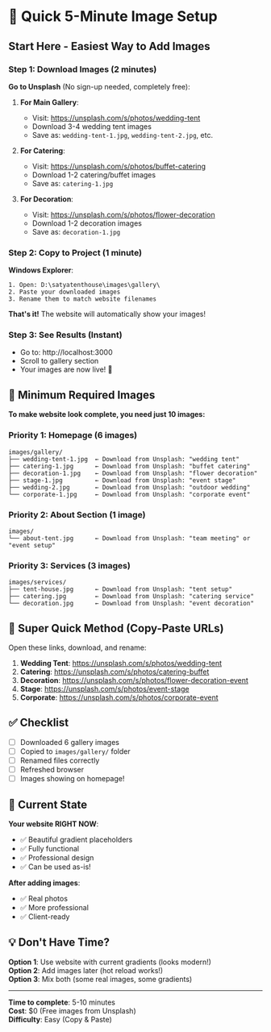 # 🚀 Quick 5-Minute Image Setup

## Start Here - Easiest Way to Add Images

### Step 1: Download Images (2 minutes)

**Go to Unsplash** (No sign-up needed, completely free):

1. **For Main Gallery**:
   - Visit: https://unsplash.com/s/photos/wedding-tent
   - Download 3-4 wedding tent images
   - Save as: `wedding-tent-1.jpg`, `wedding-tent-2.jpg`, etc.

2. **For Catering**:
   - Visit: https://unsplash.com/s/photos/buffet-catering
   - Download 1-2 catering/buffet images
   - Save as: `catering-1.jpg`

3. **For Decoration**:
   - Visit: https://unsplash.com/s/photos/flower-decoration
   - Download 1-2 decoration images
   - Save as: `decoration-1.jpg`

### Step 2: Copy to Project (1 minute)

**Windows Explorer**:
```
1. Open: D:\satyatenthouse\images\gallery\
2. Paste your downloaded images
3. Rename them to match website filenames
```

**That's it!** The website will automatically show your images!

### Step 3: See Results (Instant)

- Go to: http://localhost:3000
- Scroll to gallery section
- Your images are now live! 🎉

## 📁 Minimum Required Images

**To make website look complete, you need just 10 images:**

### Priority 1: Homepage (6 images)
```
images/gallery/
├── wedding-tent-1.jpg  ← Download from Unsplash: "wedding tent"
├── catering-1.jpg      ← Download from Unsplash: "buffet catering"
├── decoration-1.jpg    ← Download from Unsplash: "flower decoration"
├── stage-1.jpg         ← Download from Unsplash: "event stage"
├── wedding-2.jpg       ← Download from Unsplash: "outdoor wedding"
└── corporate-1.jpg     ← Download from Unsplash: "corporate event"
```

### Priority 2: About Section (1 image)
```
images/
└── about-tent.jpg      ← Download from Unsplash: "team meeting" or "event setup"
```

### Priority 3: Services (3 images)
```
images/services/
├── tent-house.jpg      ← Download from Unsplash: "tent setup"
├── catering.jpg        ← Download from Unsplash: "catering service"
└── decoration.jpg      ← Download from Unsplash: "event decoration"
```

## 🎯 Super Quick Method (Copy-Paste URLs)

Open these links, download, and rename:

1. **Wedding Tent**: https://unsplash.com/s/photos/wedding-tent
2. **Catering**: https://unsplash.com/s/photos/catering-buffet
3. **Decoration**: https://unsplash.com/s/photos/flower-decoration-event
4. **Stage**: https://unsplash.com/s/photos/event-stage
5. **Corporate**: https://unsplash.com/s/photos/corporate-event

## ✅ Checklist

- [ ] Downloaded 6 gallery images
- [ ] Copied to `images/gallery/` folder
- [ ] Renamed files correctly
- [ ] Refreshed browser
- [ ] Images showing on homepage!

## 🎨 Current State

**Your website RIGHT NOW**:
- ✅ Beautiful gradient placeholders
- ✅ Fully functional
- ✅ Professional design
- ✅ Can be used as-is!

**After adding images**:
- ✅ Real photos
- ✅ More professional
- ✅ Client-ready

## 💡 Don't Have Time?

**Option 1**: Use website with current gradients (looks modern!)  
**Option 2**: Add images later (hot reload works!)  
**Option 3**: Mix both (some real images, some gradients)

---

**Time to complete**: 5-10 minutes  
**Cost**: $0 (Free images from Unsplash)  
**Difficulty**: Easy (Copy & Paste)

